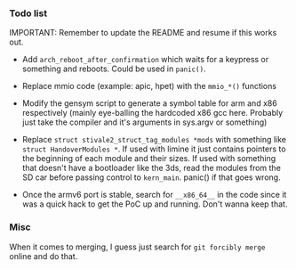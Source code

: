 ### Todo list

IMPORTANT: Remember to update the README and resume if this works out.

- Add `arch_reboot_after_confirmation` which waits for a keypress or something and reboots. Could be used in `panic()`.

- Replace mmio code (example: apic, hpet) with the `mmio_*()` functions

- Modify the gensym script to generate a symbol table for arm and x86 respectively (mainly eye-balling the hardcoded x86 gcc here. Probably just take the compiler and it's arguments in sys.argv or something)

- Replace `struct stivale2_struct_tag_modules *mods` with something like `struct HandoverModules *`. If used with limine it just contains pointers to the beginning of each module and their sizes. If used with something that doesn't have a bootloader like the 3ds, read the modules from the SD car before passing control to `kern_main`. panic() if that goes wrong.

- Once the armv6 port is stable, search for `__x86_64__` in the code since it was a quick hack to get the PoC up and running. Don't wanna keep that.

### Misc
When it comes to merging, I guess just search for `git forcibly merge` online and do that.
